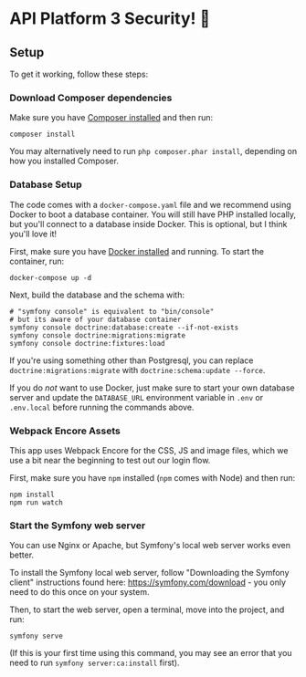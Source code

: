 # API Platform 3 Security! 🐉

## Setup

To get it working, follow these steps:

### Download Composer dependencies

Make sure you have [Composer installed](https://getcomposer.org/download/)
and then run:

```
composer install
```

You may alternatively need to run `php composer.phar install`, depending
on how you installed Composer.

### Database Setup

The code comes with a `docker-compose.yaml` file and we recommend using
Docker to boot a database container. You will still have PHP installed
locally, but you'll connect to a database inside Docker. This is optional,
but I think you'll love it!

First, make sure you have [Docker installed](https://docs.docker.com/get-docker/)
and running. To start the container, run:

```
docker-compose up -d
```

Next, build the database and the schema with:

```
# "symfony console" is equivalent to "bin/console"
# but its aware of your database container
symfony console doctrine:database:create --if-not-exists
symfony console doctrine:migrations:migrate
symfony console doctrine:fixtures:load
```

If you're using something other than Postgresql, you can replace
`doctrine:migrations:migrate` with `doctrine:schema:update --force`.

If you do *not* want to use Docker, just make sure to start your own
database server and update the `DATABASE_URL` environment variable in
`.env` or `.env.local` before running the commands above.

### Webpack Encore Assets

This app uses Webpack Encore for the CSS, JS and image files, which we use
a bit near the beginning to test out our login flow.

First, make sure you have `npm` installed (`npm` comes with Node) and then run:

```
npm install
npm run watch
```

### Start the Symfony web server

You can use Nginx or Apache, but Symfony's local web server
works even better.

To install the Symfony local web server, follow
"Downloading the Symfony client" instructions found
here: https://symfony.com/download - you only need to do this
once on your system.

Then, to start the web server, open a terminal, move into the
project, and run:

```
symfony serve
```

(If this is your first time using this command, you may see an
error that you need to run `symfony server:ca:install` first).



